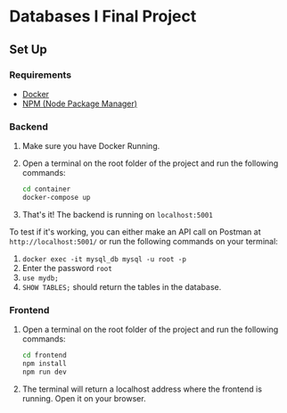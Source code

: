 # Databases I Final Project

## Set Up

### Requirements

- [Docker](https://www.docker.com/)
- [NPM (Node Package Manager)](https://nodejs.org/en/download/package-manager)

### Backend

1. Make sure you have Docker Running.
2. Open a terminal on the root folder of the project and run the following commands:

    ```bash
    cd container
    docker-compose up
    ```
3. That's it! The backend is running on `localhost:5001`

To test if it's working, you can either make an API call on Postman at `http://localhost:5001/` or run the following commands on your terminal:
1. `docker exec -it mysql_db mysql -u root -p`
2. Enter the password `root`
3. `use mydb;`
3. `SHOW TABLES;` should return the tables in the database. 


### Frontend

1. Open a terminal on the root folder of the project and run the following commands:

    ```bash
    cd frontend
    npm install
    npm run dev
    ```
2. The terminal will return a localhost address where the frontend is running. Open it on your browser.
